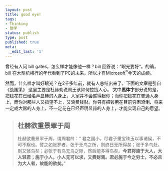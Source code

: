 ```yaml
---
layout: post
title: good eye!
tags:
- Thinking
- 哲学
status: publish
type: post
published: true
meta:
  _edit_last: '1'
---
```

曾经有人问 bill gates，怎么样才能像他一样？bill 回答说：”眼光要好“。的确，bill 在大型机横行的年代看到了PC的未来，所以才有Microsoft<sup>®</sup>今天的成绩。

然而，什么样才叫好眼光？在2千多年前，就有人总结出来了。下面的文章是引自《战国策》
这里主要是杜赫劝说周王该如何拉拢人心。
文中<strong>黑体字</strong>部分说的是，把钱花在已经名声显赫的人身上，人家并不会瞧得起你；而你把钱花在普通人身上，而你对那些人又指望不上，又浪费钱财。你只有把钱用在目前穷困潦倒、将来一定成大器的人身上，不一定花在已经声明显赫的人身上，才能实现自己的愿望。
<blockquote>
<h2>杜赫欲重景翠于周</h2>
杜赫欲重景翠于周，谓周君曰：“ 君之国小，尽君子重宝珠玉以事诸侯，不可不察也。譬之如张罗者，张于无鸟之所，则终日无所得矣；张于多鸟处，则又骇鸟矣；必张于有鸟无鸟之际，然后能多得鸟矣。<strong>今君将施于大人，大人轻君；施于小人，小人无可以求，又费财焉。君必施于今之穷士，不必且为大人者，故能的欲矣。</strong>”</blockquote>
